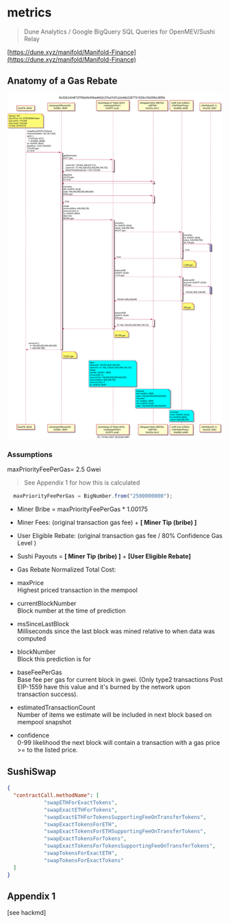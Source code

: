 # metrics
> Dune Analytics / Google BigQuery SQL Queries for OpenMEV/Sushi Relay

[https://dune.xyz/manifold/Manifold-Finance](https://dune.xyz/manifold/Manifold-Finance)


## Anatomy of a Gas Rebate


![](assets/sushi-tx-1.svg)


### Assumptions 

maxPriorityFeePerGas= 2.5 Gwei

> See Appendix 1 for how this is calculated

```js
  maxPriorityFeePerGas = BigNumber.from("2500000000");
```

- Miner Bribe = maxPriorityFeePerGas * 1.00175
- Miner Fees: (original transaction gas fee) + **[ Miner Tip (bribe) ]**
- User Eligible Rebate: (original transaction gas fee / 80% Confidence Gas Level )
- Sushi Payouts =  **[ Miner Tip (bribe) ]** + **[User Eligible Rebate]**




- Gas Rebate Normalized Total Cost: 

- maxPrice    
Highest priced transaction in the mempool    

- currentBlockNumber    
Block number at the time of prediction

- msSinceLastBlock    
Milliseconds since the last block was mined relative to when data was computed    

- blockNumber    
Block this prediction is for    

- baseFeePerGas    
Base fee per gas for current block in gwei. (Only type2 transactions Post EIP-1559 have this value and it's burned by the network upon transaction success).    

- estimatedTransactionCount    
Number of items we estimate will be included in next block based on mempool snapshot    

- confidence    
0-99 likelihood the next block will contain a transaction with a gas price >= to the listed price.  

## SushiSwap

```json
{ 
  "contractCall.methodName": [ 
            "swapETHForExactTokens", 
            "swapExactETHForTokens", 
            "swapExactETHForTokensSupportingFeeOnTransferTokens",
            "swapExactTokensForETH", 
            "swapExactTokensForETHSupportingFeeOnTransferTokens",
            "swapExactTokensForTokens", 
            "swapExactTokensForTokensSupportingFeeOnTransferTokens", 
            "swapTokensForExactETH",
            "swapTokensForExactTokens"
  ] 
}
```


## Appendix 1
[see hackmd]
